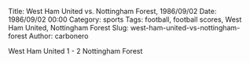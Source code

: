 Title: West Ham United vs. Nottingham Forest, 1986/09/02
Date: 1986/09/02 00:00
Category: sports
Tags: football, football scores, West Ham United, Nottingham Forest
Slug: west-ham-united-vs-nottingham-forest
Author: carbonero


West Ham United 1 - 2 Nottingham Forest

